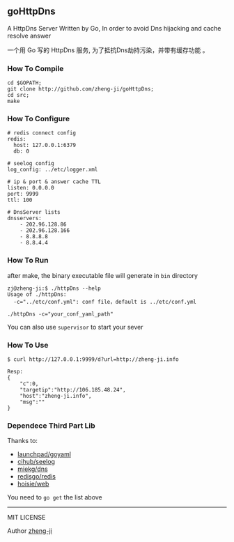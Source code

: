 ## goHttpDns

A HttpDns Server Written by Go, In order to avoid Dns hijacking and cache resolve answer

一个用 Go 写的 HttpDns 服务, 为了抵抗Dns劫持污染，并带有缓存功能 。

### How To Compile

```
cd $GOPATH;
git clone http://github.com/zheng-ji/goHttpDns;
cd src;
make
```

### How To Configure

```
# redis connect config
redis:
  host: 127.0.0.1:6379
  db: 0

# seelog config 
log_config: ../etc/logger.xml

# ip & port & answer cache TTL
listen: 0.0.0.0
port: 9999
ttl: 100

# DnsServer lists
dnsservers:
    - 202.96.128.86
    - 202.96.128.166
    - 8.8.8.8
    - 8.8.4.4
```

### How To Run

after make, the binary executable file will generate in `bin` directory

```
zj@zheng-ji:$ ./httpDns --help
Usage of ./httpDns:
  -c="../etc/conf.yml": conf file，default is ../etc/conf.yml

./httpDns -c="your_conf_yaml_path"
```

You can also use `supervisor` to start your sever

### How To Use

```
$ curl http://127.0.0.1:9999/d?url=http://zheng-ji.info

Resp:
{
    "c":0,
    "targetip":"http://106.185.48.24",
    "host":"zheng-ji.info",
    "msg":""
}
```

### Dependece Third Part Lib

Thanks to:

* [launchpad/goyaml](https://launchpad.net/goyaml)
* [cihub/seelog](github.com/cihub/seelog)
* [miekg/dns](github.com/miekg/dns)
* [redisgo/redis](github.com/garyburd/redigo/redis")
* [hoisie/web](github.com/hoisie/web)

You need to `go get` the list above

----

MIT LICENSE 

Author [zheng-ji](http://zheng-ji.info)
